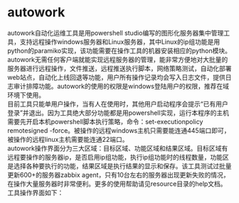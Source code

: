 # autowork
   autowork自动化运维工具是用powershell studio编写的图形化服务器集中管理工具，支持远程操作windows服务器和Linux服务器，其中Linux的ip组功能是用python的paramiko实现，该功能需要在操作工具的机器安装相应的python模块。autowork无需任何客户端就能实现远程服务器的管理，能非常方便地对大批量的服务器进行远程操作，文件推送，远程推送执行脚本，网络策略测试，自动化部署web站点，自动化上线回退等功能，用户所有操作记录均会写入日志文件，提供日志审计排障功能。autowork的使用的权限是windows登陆用户的权限，推荐在域环境下使用。<br>
    目前工具只能单用户操作，当有人在使用时，其他用户启动程序会提示“已有用户登录”并退出。因为工具绝大部分功能都是用powershell实现，运行本程序的主机需要先开启本机powershell脚本执行策略，命令：set-executionpolicy remotesigned -force。被操作的远程windows主机只需要能连通445端口即可，被操作的远程linux主机需要能连通22端口。<br>
    autowork操作界面分为三大区域：目标区域、功能区域和结果区域。目标区域有远程要操作的服务器ip，是否启用ip组功能，执行ip组功能时的线程数量，功能区是选择各种要执行的功能，结果区域是执行结果的显示和保存。该工具测试过批量更新600+的服务器zabbix agent，只有10台左右的服务器出现更新失败的情况，在操作大量服务器时非常便利。更多的使用帮助请见resource目录的help文档。<br>
工具操作界面如下：<br>
